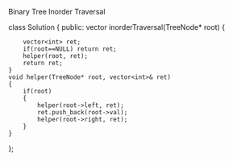 Binary Tree Inorder Traversal

class Solution {
public:
    vector<int> inorderTraversal(TreeNode* root) {
        
        vector<int> ret;
        if(root==NULL) return ret;
        helper(root, ret);
        return ret;
    }
    void helper(TreeNode* root, vector<int>& ret)
    {
        if(root)
        {
            helper(root->left, ret);
            ret.push_back(root->val);
            helper(root->right, ret);
        }
    }
};
